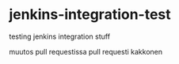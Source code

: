 # jenkins-integration-test
testing jenkins integration stuff

muutos pull requestissa
pull requesti kakkonen
